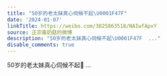 ```yaml
---
title: "50岁的老太妹真心伺候不起\U0001F47F"
date: '2024-01-07'
linkTitle: https://weibo.com/3825863518/NAIwfApxY
source: 正宗毒奶菇的微博
description: "50岁的老太妹真心伺候不起\U0001F47F  ..."
disable_comments: true
---
```

50岁的老太妹真心伺候不起👿  ...